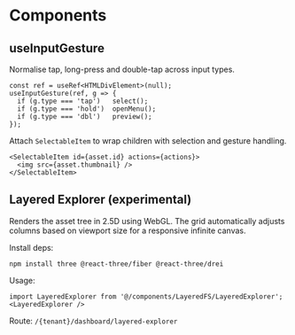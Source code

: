 # Components

## useInputGesture

Normalise tap, long-press and double-tap across input types.

```tsx
const ref = useRef<HTMLDivElement>(null);
useInputGesture(ref, g => {
  if (g.type === 'tap')   select();
  if (g.type === 'hold')  openMenu();
  if (g.type === 'dbl')   preview();
});
```

Attach `SelectableItem` to wrap children with selection and gesture handling.

```tsx
<SelectableItem id={asset.id} actions={actions}>
  <img src={asset.thumbnail} />
</SelectableItem>
```

## Layered Explorer (experimental)

Renders the asset tree in 2.5D using WebGL. The grid automatically
adjusts columns based on viewport size for a responsive infinite canvas.

Install deps:

```
npm install three @react-three/fiber @react-three/drei
```

Usage:

```tsx
import LayeredExplorer from '@/components/LayeredFS/LayeredExplorer';
<LayeredExplorer />
```

Route: `/{tenant}/dashboard/layered-explorer`
